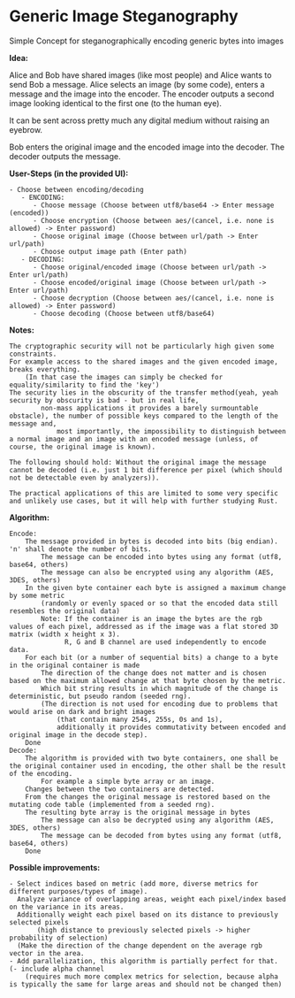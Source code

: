 # Generic Image Steganography

Simple Concept for steganographically encoding generic bytes into images


**Idea:**

Alice and Bob have shared images (like most people) and Alice wants to send Bob a message.
Alice selects an image (by some code), enters a message and the image into the encoder.
The encoder outputs a second image looking identical to the first one (to the human eye).

It can be sent across pretty much any digital medium without raising an eyebrow.

Bob enters the original image and the encoded image into the decoder.
The decoder outputs the message.


**User-Steps (in the provided UI):**

    - Choose between encoding/decoding
       - ENCODING:
          - Choose message (Choose between utf8/base64 -> Enter message (encoded))
          - Choose encryption (Choose between aes/(cancel, i.e. none is allowed) -> Enter password)
          - Choose original image (Choose between url/path -> Enter url/path)
          - Choose output image path (Enter path)
       - DECODING:
          - Choose original/encoded image (Choose between url/path -> Enter url/path)
          - Choose encoded/original image (Choose between url/path -> Enter url/path)
          - Choose decryption (Choose between aes/(cancel, i.e. none is allowed) -> Enter password)
          - Choose decoding (Choose between utf8/base64)


**Notes:**

	The cryptographic security will not be particularly high given some constraints.
	For example access to the shared images and the given encoded image, breaks everything.
		(In that case the images can simply be checked for equality/similarity to find the 'key')
	The security lies in the obscurity of the transfer method(yeah, yeah security by obscurity is bad - but in real life,
	        non-mass applications it provides a barely surmountable obstacle), the number of possible keys compared to the length of the message and,
	            most importantly, the impossibility to distinguish between a normal image and an image with an encoded message (unless, of course, the original image is known).
	
	The following should hold: Without the original image the message cannot be decoded (i.e. just 1 bit difference per pixel (which should not be detectable even by analyzers)).

    The practical applications of this are limited to some very specific and unlikely use cases, but it will help with further studying Rust.


**Algorithm:**

    Encode:
        The message provided in bytes is decoded into bits (big endian). 'n' shall denote the number of bits.
            The message can be encoded into bytes using any format (utf8, base64, others)
            The message can also be encrypted using any algorithm (AES, 3DES, others)
        In the given byte container each byte is assigned a maximum change by some metric
            (randomly or evenly spaced or so that the encoded data still resembles the original data)
            Note: If the container is an image the bytes are the rgb values of each pixel, addressed as if the image was a flat stored 3D matrix (width x height x 3).
                  R, G and B channel are used independently to encode data.
        For each bit (or a number of sequential bits) a change to a byte in the original container is made
            The direction of the change does not matter and is chosen based on the maximum allowed change at that byte chosen by the metric.
            Which bit string results in which magnitude of the change is deterministic, but pseudo random (seeded rng).
            (The direction is not used for encoding due to problems that would arise on dark and bright images
                (that contain many 254s, 255s, 0s and 1s),
                additionally it provides commutativity between encoded and original image in the decode step).
        Done
    Decode:
        The algorithm is provided with two byte containers, one shall be the original container used in encoding, the other shall be the result of the encoding.
            For example a simple byte array or an image.
        Changes between the two containers are detected.
        From the changes the original message is restored based on the mutating code table (implemented from a seeded rng).
        The resulting byte array is the original message in bytes
            The message can also be decrypted using any algorithm (AES, 3DES, others)
            The message can be decoded from bytes using any format (utf8, base64, others)
        Done



**Possible improvements:**

    - Select indices based on metric (add more, diverse metrics for different purposes/types of image).
      Analyze variance of overlapping areas, weight each pixel/index based on the variance in its areas.
      Additionally weight each pixel based on its distance to previously selected pixels
           (high distance to previously selected pixels -> higher probability of selection)
      (Make the direction of the change dependent on the average rgb vector in the area.
    - Add parallelization, this algorithm is partially perfect for that.
    (- include alpha channel
        (requires much more complex metrics for selection, because alpha is typically the same for large areas and should not be changed then)
